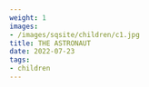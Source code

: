 ```yaml
---
weight: 1
images:
- /images/sqsite/children/c1.jpg
title: THE ASTRONAUT
date: 2022-07-23
tags:
- children
---
```


